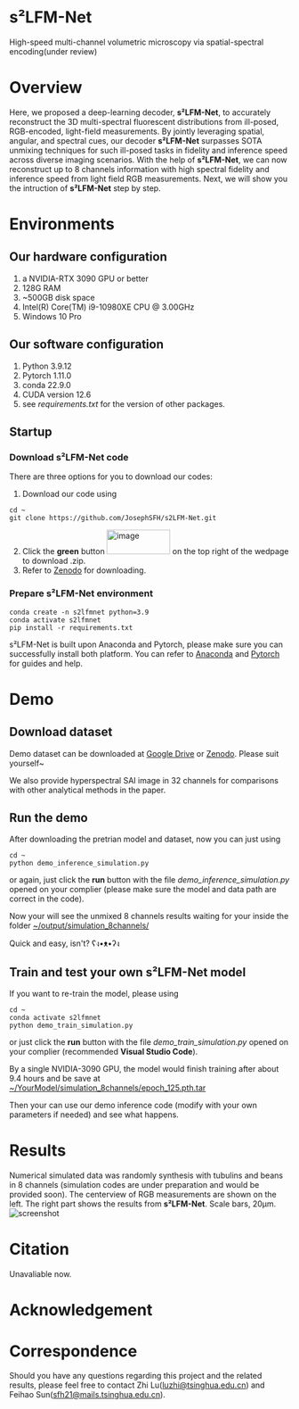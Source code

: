 # s²LFM-Net
High-speed multi-channel volumetric microscopy via spatial-spectral encoding(under review)
# Overview
Here, we proposed a deep-learning decoder, **s²LFM-Net**, to accurately reconstruct the 3D multi-spectral fluorescent distributions from ill-posed, RGB-encoded, light-field measurements. By jointly leveraging spatial, angular, and spectral cues, our decoder **s²LFM-Net** surpasses SOTA unmixing techniques for such ill-posed tasks in fidelity and inference speed across diverse imaging scenarios. With the help of **s²LFM-Net**, we can now reconstruct up to 8 channels information with high spectral fidelity and inference speed from light field RGB measurements. Next, we will show you the intruction of **s²LFM-Net** step by step.
# Environments
## Our hardware configuration
1. a NVIDIA-RTX 3090 GPU or better
2. 128G RAM
3. ~500GB disk space
4. Intel(R) Core(TM) i9-10980XE CPU @ 3.00GHz
5. Windows 10 Pro
## Our software configuration
1. Python 3.9.12
2. Pytorch 1.11.0
3. conda 22.9.0
4. CUDA version 12.6
5. see _requirements.txt_ for the version of other packages.
## Startup
### Download s²LFM-Net code
There are three options for you to download our codes:
1. Download our code using
```
cd ~
git clone https://github.com/JosephSFH/s2LFM-Net.git
```
2. Click the **green** button <img width="114" height="44" alt="image" src="https://github.com/user-attachments/assets/1678941c-89cb-407e-a151-ce311bd5e25a" /> on the top right of the wedpage to download .zip.
3. Refer to [Zenodo](https://doi.org/10.5281/zenodo.15905791) for downloading.
### Prepare s²LFM-Net environment
```
conda create -n s2lfmnet python=3.9
conda activate s2lfmnet
pip install -r requirements.txt
```
s²LFM-Net is built upon Anaconda and Pytorch, please make sure you can successfully install both platform. You can refer to [Anaconda](https://docs.conda.io/projects/conda/en/stable/user-guide/index.html) and [Pytorch](https://pytorch.org/) for guides and help.
# Demo
## Download dataset
Demo dataset can be downloaded at [Google Drive](https://drive.google.com/drive/folders/1u-rY2btQbRUWsy6I7mF9r_Qjni_8b5W0?usp=sharing) or [Zenodo](https://doi.org/10.5281/zenodo.15905791). Please suit yourself~

We also provide hyperspectral SAI image in 32 channels for comparisons with other analytical methods in the paper.
## Run the demo
After downloading the pretrian model and dataset, now you can just using
```
cd ~
python demo_inference_simulation.py
```
or again, just click the **run** button with the file _demo_inference_simulation.py_ opened on your complier (please make sure the model and data path are correct in the code).

Now your will see the unmixed 8 channels results waiting for your inside the folder <ins>~/output/simulation_8channels/</ins>

Quick and easy, isn't? ʕง•ᴥ•ʔง
## Train and test your own s²LFM-Net model
If you want to re-train the model, please using
```
cd ~
conda activate s2lfmnet
python demo_train_simulation.py
```
or just click the **run** button with the file _demo_train_simulation.py_ opened on your complier (recommended **Visual Studio Code**).

By a single NVIDIA-3090 GPU, the model would finish training after about 9.4 hours and be save at <ins>~/YourModel/simulation_8channels/epoch_125.pth.tar </ins>

Then your can use our demo inference code (modify with your own parameters if needed) and see what happens.

# Results
Numerical simulated data was randomly synthesis with tubulins and beans in 8 channels (simulation codes are under preparation and would be provided soon). The centerview of RGB measurements are shown on the left. The right part shows the results from **s²LFM-Net**. Scale bars, 20μm.
![screenshot](https://github.com/user-attachments/assets/66c3f53a-5382-44ee-9002-99bb4d7cb4a2)

# Citation
Unavaliable now.
# Acknowledgement

# Correspondence
Should you have any questions regarding this project and the related results, please feel free to contact Zhi Lu([luzhi@tsinghua.edu.cn](luzhi@tsinghua.edu.cn)) and Feihao Sun([sfh21@mails.tsinghua.edu.cn](sfh21@mails.tsinghua.edu.cn)).
